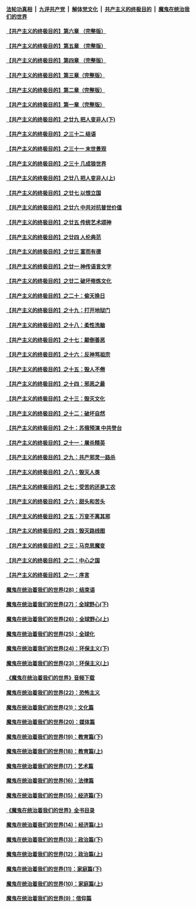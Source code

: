 ####  [法轮功真相](../../../../basic/blob/master/README.md?t=11280552) &nbsp;|&nbsp; [九评共产党](../../../../9ping.md/blob/master/README.md?t=11280552) &nbsp;|&nbsp; [解体党文化](../../../../jtdwh.md/blob/master/README.md?t=11280552)  &nbsp;|&nbsp; [共产主义的终极目的](../../../../gczydzjmd.md/blob/master/README.md?t=11280552) &nbsp;|&nbsp; [魔鬼在统治我们的世界](../../../../mgztzwmdsj.md/blob/master/README.md?t=11280552) 

#### [【共产主义的终极目的】第六章 （完整版）](../pages/nsc422/n11428913.md?t=11280552) 

#### [【共产主义的终极目的】第五章 （完整版）](../pages/nsc422/n11428912.md?t=11280552) 

#### [【共产主义的终极目的】第四章 （完整版）](../pages/nsc422/n11428907.md?t=11280552) 

#### [【共产主义的终极目的】第三章（完整版）](../pages/nsc422/n11428848.md?t=11280552) 

#### [【共产主义的终极目的】第二章（完整版）](../pages/nsc422/n11428831.md?t=11280552) 

#### [【共产主义的终极目的】第一章（完整版）](../pages/nsc422/n11417651.md?t=11280552) 

#### [【共产主义的终极目的】之廿九 把人变非人(下)](../pages/nsc422/n11344140.md?t=11280552) 

#### [【共产主义的终极目的】之三十二 结语](../pages/nsc422/n11360535.md?t=11280552) 

#### [【共产主义的终极目的】之三十一 末世景观](../pages/nsc422/n11351129.md?t=11280552) 

#### [【共产主义的终极目的】之三十 几成狼世界](../pages/nsc422/n11348280.md?t=11280552) 

#### [【共产主义的终极目的】之廿八 把人变非人(上)](../pages/nsc422/n11340492.md?t=11280552) 

#### [【共产主义的终极目的】之廿七 以恨立国](../pages/nsc422/n11336944.md?t=11280552) 

#### [【共产主义的终极目的】之廿六 中共对抗普世价值](../pages/nsc422/n11324785.md?t=11280552) 

#### [【共产主义的终极目的】之廿五 传统艺术颂神](../pages/nsc422/n11296396.md?t=11280552) 

#### [【共产主义的终极目的】之廿四 人伦典范](../pages/nsc422/n11296397.md?t=11280552) 

#### [【共产主义的终极目的】之廿三 富而有德](../pages/nsc422/n11283598.md?t=11280552) 

#### [【共产主义的终极目的】之廿一 神传语言文字](../pages/nsc422/n11263265.md?t=11280552) 

#### [【共产主义的终极目的】之廿二 破坏修炼文化](../pages/nsc422/n11245728.md?t=11280552) 

#### [【共产主义的终极目的】之二十：偷天换日](../pages/nsc422/n11238846.md?t=11280552) 

#### [【共产主义的终极目的】之十九：打开地狱门](../pages/nsc422/n11206376.md?t=11280552) 

#### [【共产主义的终极目的】之十八：柔性洗脑](../pages/nsc422/n11199994.md?t=11280552) 

#### [【共产主义的终极目的】之十七：颠倒善恶](../pages/nsc422/n11179782.md?t=11280552) 

#### [【共产主义的终极目的】之十六：反神骂祖宗](../pages/nsc422/n11166798.md?t=11280552) 

#### [【共产主义的终极目的】之十五：毁人不倦](../pages/nsc422/n11166792.md?t=11280552) 

#### [【共产主义的终极目的】之十四：邪恶之最](../pages/nsc422/n11150249.md?t=11280552) 

#### [【共产主义的终极目的】之十三：毁灭文化](../pages/nsc422/n11135227.md?t=11280552) 

#### [【共产主义的终极目的】之十二：破坏自然](../pages/nsc422/n11135214.md?t=11280552) 

#### [【共产主义的终极目的】之十：苏俄预演 中共登台](../pages/nsc422/n11118424.md?t=11280552) 

#### [【共产主义的终极目的】之十一：屠杀精英](../pages/nsc422/n11118442.md?t=11280552) 

#### [【共产主义的终极目的】之九：共产邪灵一路杀](../pages/nsc422/n11114139.md?t=11280552) 

#### [【共产主义的终极目的】之八：毁灭人类](../pages/nsc422/n11108503.md?t=11280552) 

#### [【共产主义的终极目的】之七：受苦的还是工农](../pages/nsc422/n11101809.md?t=11280552) 

#### [【共产主义的终极目的】之六：甜头和苦头](../pages/nsc422/n11096971.md?t=11280552) 

#### [【共产主义的终极目的】之五：万变不离其邪](../pages/nsc422/n11091285.md?t=11280552) 

#### [【共产主义的终极目的】之四：毁灭路线图](../pages/nsc422/n11086284.md?t=11280552) 

#### [【共产主义的终极目的】之三：马克思魔变](../pages/nsc422/n11061941.md?t=11280552) 

#### [【共产主义的终极目的】之二：中心之国](../pages/nsc422/n11047728.md?t=11280552) 

#### [【共产主义的终极目的】之一：序言](../pages/nsc422/n11086077.md?t=11280552) 

#### [魔鬼在统治着我们的世界(28)：结束语](../pages/nsc422/n10936246.md?t=11280552) 

#### [魔鬼在统治着我们的世界(27)：全球野心(下)](../pages/nsc422/n10928319.md?t=11280552) 

#### [魔鬼在统治着我们的世界(26)：全球野心(上)](../pages/nsc422/n10900318.md?t=11280552) 

#### [魔鬼在统治着我们的世界(25)：全球化](../pages/nsc422/n10788205.md?t=11280552) 

#### [魔鬼在统治着我们的世界(24)：环保主义(下)](../pages/nsc422/n10695307.md?t=11280552) 

#### [魔鬼在统治着我们的世界(23)：环保主义(上)](../pages/nsc422/n10688613.md?t=11280552) 

#### [《魔鬼在统治着我们的世界》音频下载](../pages/nsc422/n10635553.md?t=11280552) 

#### [魔鬼在统治着我们的世界(22)：恐怖主义](../pages/nsc422/n10614727.md?t=11280552) 

#### [魔鬼在统治着我们的世界(21)：文化篇](../pages/nsc422/n10597706.md?t=11280552) 

#### [魔鬼在统治着我们的世界(20)：媒体篇](../pages/nsc422/n10586579.md?t=11280552) 

#### [魔鬼在统治着我们的世界(19)：教育篇(下)](../pages/nsc422/n10564808.md?t=11280552) 

#### [魔鬼在统治着我们的世界(18)：教育篇(上)](../pages/nsc422/n10526970.md?t=11280552) 

#### [魔鬼在统治着我们的世界(17)：艺术篇](../pages/nsc422/n10499093.md?t=11280552) 

#### [魔鬼在统治着我们的世界(16)：法律篇](../pages/nsc422/n10485969.md?t=11280552) 

#### [魔鬼在统治着我们的世界(15)：经济篇(下)](../pages/nsc422/n10469975.md?t=11280552) 

#### [《魔鬼在统治着我们的世界》全书目录](../pages/nsc422/n10464261.md?t=11280552) 

#### [魔鬼在统治着我们的世界(14)：经济篇(上)](../pages/nsc422/n10457370.md?t=11280552) 

#### [魔鬼在统治着我们的世界(13)：政治篇(下)](../pages/nsc422/n10448270.md?t=11280552) 

#### [魔鬼在统治着我们的世界(12)：政治篇(上)](../pages/nsc422/n10444576.md?t=11280552) 

#### [魔鬼在统治着我们的世界(11)：家庭篇(下)](../pages/nsc422/n10440961.md?t=11280552) 

#### [魔鬼在统治着我们的世界(10)：家庭篇(上)](../pages/nsc422/n10435448.md?t=11280552) 

#### [魔鬼在统治着我们的世界(9)：信仰篇](../pages/nsc422/n10432159.md?t=11280552) 

